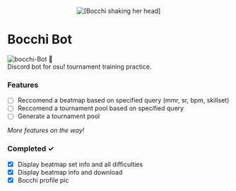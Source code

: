<p align="center">
    <img alt="[Bocchi shaking her head]" src="https://files.catbox.moe/v275w6.gif">
</p>

# Bocchi Bot

<img src="https://i.ibb.co/cbSjkZp/bocchi-Bot.png" alt="bocchi-Bot" border="0"> :wave: <br>
Discord bot for osu! tournament training practice.

### Features

-   [ ] Reccomend a beatmap based on specified query (mmr, sr, bpm, skillset)
-   [ ] Reccomend a tournament pool based on specified query
-   [ ] Generate a tournament pool

_More features on the way!_

### Completed ✓

-   [x] Display beatmap set info and all difficulties
-   [x] Display beatmap info and download
-   [x] Bocchi profile pic
